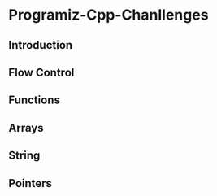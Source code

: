 # Programiz-Cpp-Chanllenges


## Introduction



## Flow Control

## Functions

## Arrays

## String

## Pointers


